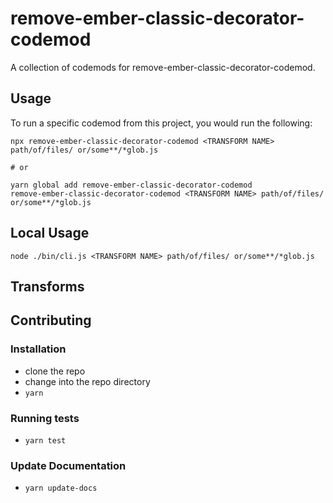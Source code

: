 # remove-ember-classic-decorator-codemod


A collection of codemods for remove-ember-classic-decorator-codemod.

## Usage

To run a specific codemod from this project, you would run the following:

```
npx remove-ember-classic-decorator-codemod <TRANSFORM NAME> path/of/files/ or/some**/*glob.js

# or

yarn global add remove-ember-classic-decorator-codemod
remove-ember-classic-decorator-codemod <TRANSFORM NAME> path/of/files/ or/some**/*glob.js
```

## Local Usage
```
node ./bin/cli.js <TRANSFORM NAME> path/of/files/ or/some**/*glob.js
```

## Transforms

<!--TRANSFORMS_START-->
<!--TRANSFORMS_END-->

## Contributing

### Installation

* clone the repo
* change into the repo directory
* `yarn`

### Running tests

* `yarn test`

### Update Documentation

* `yarn update-docs`